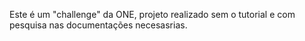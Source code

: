 Este é um "challenge" da ONE, projeto realizado sem o tutorial e com pesquisa nas documentações necesasrias.
